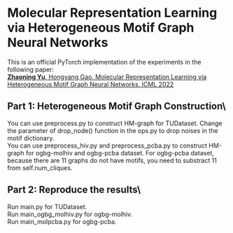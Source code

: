 # Molecular Representation Learning via Heterogeneous Motif Graph Neural Networks
This is an official PyTorch implementation of the experiments in the following paper:\
[<b>Zhaoning Yu</b>, Hongyang Gao. Molecular Representation Learning via Heterogeneous Motif Graph Neural Networks. ICML 2022](https://proceedings.mlr.press/v162/yu22a.html)

## Part 1: Heterogeneous Motif Graph Construction\
You can use preprocess.py to construct HM-graph for TUDataset. Change the parameter of drop_node() function in the ops.py to drop noises in the motif dictionary.\
You can use preprocess_hiv.py and preprocess_pcba.py to construct HM-graph for ogbg-molhiv and ogbg-pcba dataset. For ogbg-pcba dataset, because there are 11 graphs do not have motifs, you need to substract 11 from self.num_cliques.

## Part 2: Reproduce the results\
Run main.py for TUDataset.\
Run main_ogbg_molhiv.py for ogbg-molhiv.\
Run main_molpcba.py for ogbg-pcba.
